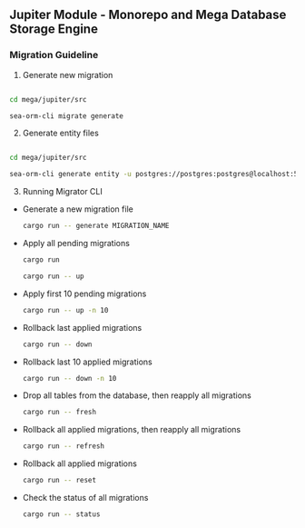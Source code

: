 ## Jupiter Module - Monorepo and Mega Database Storage Engine

### Migration Guideline
1. Generate new migration

```bash

cd mega/jupiter/src

sea-orm-cli migrate generate
```

2. Generate entity files

```bash

cd mega/jupiter/src

sea-orm-cli generate entity -u postgres://postgres:postgres@localhost:5432/mono -o ../callisto/src --with-serde both

```

3. Running Migrator CLI

- Generate a new migration file
    ```sh
    cargo run -- generate MIGRATION_NAME
    ```
- Apply all pending migrations
    ```sh
    cargo run
    ```
    ```sh
    cargo run -- up
    ```
- Apply first 10 pending migrations
    ```sh
    cargo run -- up -n 10
    ```
- Rollback last applied migrations
    ```sh
    cargo run -- down
    ```
- Rollback last 10 applied migrations
    ```sh
    cargo run -- down -n 10
    ```
- Drop all tables from the database, then reapply all migrations
    ```sh
    cargo run -- fresh
    ```
- Rollback all applied migrations, then reapply all migrations
    ```sh
    cargo run -- refresh
    ```
- Rollback all applied migrations
    ```sh
    cargo run -- reset
    ```
- Check the status of all migrations
    ```sh
    cargo run -- status
    ```
